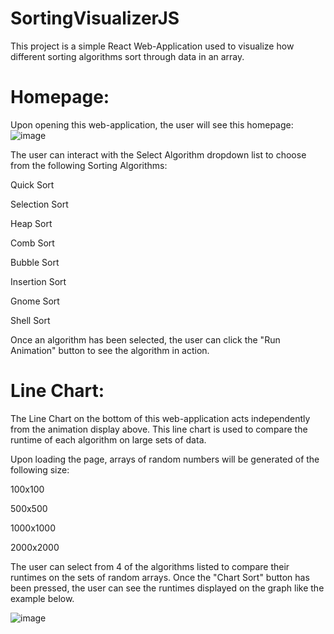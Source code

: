 
# SortingVisualizerJS

This project is a simple React Web-Application used to visualize how different sorting algorithms sort through data in an array.


# Homepage:

Upon opening this web-application, the user will see this homepage:
![image](https://user-images.githubusercontent.com/13879568/201383533-bf4d438c-5f16-4e1d-a8bd-2ec7b1e21052.png)

The user can interact with the Select Algorithm dropdown list to choose from the following Sorting Algorithms:

Quick Sort

Selection Sort

Heap Sort

Comb Sort

Bubble Sort

Insertion Sort

Gnome Sort

Shell Sort


Once an algorithm has been selected, the user can click the "Run Animation" button to see the algorithm in action.


# Line Chart:

The Line Chart on the bottom of this web-application acts independently from the animation display above. This line chart is used to compare the runtime of each algorithm on large sets of data.

Upon loading the page, arrays of random numbers will be generated of the following size:

100x100

500x500

1000x1000

2000x2000


The user can select from 4 of the algorithms listed to compare their runtimes on the sets of random arrays.
Once the "Chart Sort" button has been pressed, the user can see the runtimes displayed on the graph like the example below.


![image](https://user-images.githubusercontent.com/13879568/201384407-2c932a44-e6a4-48c8-bcc8-bb8a78d3d169.png)


